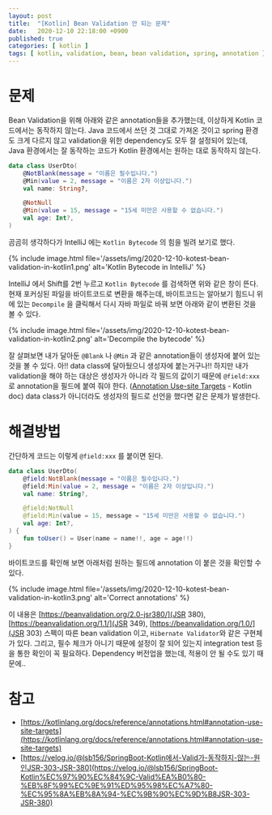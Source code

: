 ```yaml
---
layout: post
title:  "[Kotlin] Bean Validation 안 되는 문제"
date:   2020-12-10 22:18:00 +0900
published: true
categories: [ kotlin ]
tags: [ kotlin, validation, bean, bean validation, spring, annotation ]
---
```


# 문제

Bean Validation을 위해 아래와 같은 annotation들을 추가했는데, 이상하게 Kotlin 코드에서는 동작하지 않는다. Java 코드에서 쓰던 것 그대로 가져온 것이고 spring 환경도 크게 다르지 않고 validation을 위한 dependency도 모두 잘 설정되어 있는데, Java 환경에서는 잘 동작하는 코드가 Kotlin 환경에서는 원하는 대로 동작하지 않는다.

```kotlin
data class UserDto(
    @NotBlank(message = "이름은 필수입니다.")
    @Min(value = 2, message = "이름은 2자 이상입니다.")
    val name: String?,

    @NotNull
    @Min(value = 15, message = "15세 미만은 사용할 수 없습니다.")
    val age: Int?,
)
```

곰곰히 생각하다가 IntelliJ 에는 `Kotlin Bytecode` 의 힘을 빌려 보기로 했다.

{% include image.html file='/assets/img/2020-12-10-kotest-bean-validation-in-kotlin1.png' alt='Kotlin Bytecode in IntelliJ' %}

IntelliJ 에서 Shift를 2번 누르고 `Kotlin Bytecode` 를 검색하면 위와 같은 창이 뜬다. 현재 포커싱된 파일을 바이트코드로 변환을 해주는데, 바이트코드는 알아보기 힘드니 위에 있는 `Decompile` 을 클릭해서 다시 자바 파일로 바꿔 보면 아래와 같이 변환된 것을 볼 수 있다.

{% include image.html file='/assets/img/2020-12-10-kotest-bean-validation-in-kotlin2.png' alt='Decompile the bytecode' %}

잘 살펴보면 내가 달아둔 `@Blank` 나 `@Min` 과 같은 annotation들이 생성자에 붙어 있는 것을 볼 수 있다. 아!! data class에 달아뒀으니 생성자에 붙는거구나!! 하지만 내가 validation을 해야 하는 대상은 생성자가 아니라 각 필드의 값이기 때문에 `@field:xxx` 로 annotation을 필드에 붙여 줘야 한다. ([Annotation Use-site Targets](https://kotlinlang.org/docs/reference/annotations.html#annotation-use-site-targets) - Kotlin doc) data class가 아니더라도 생성자의 필드로 선언을 했다면 같은 문제가 발생한다.


# 해결방법

간단하게 코드는 이렇게 `@field:xxx` 를 붙이면 된다.

```kotlin
data class UserDto(
    @field:NotBlank(message = "이름은 필수입니다.")
    @field:Min(value = 2, message = "이름은 2자 이상입니다.")
    val name: String?,

    @field:NotNull
    @field:Min(value = 15, message = "15세 미만은 사용할 수 없습니다.")
    val age: Int?,
) {
    fun toUser() = User(name = name!!, age = age!!)
}
```

바이트코드를 확인해 보면 아래처럼 원하는 필드에 annotation 이 붙은 것을 확인할 수 있다.

{% include image.html file='/assets/img/2020-12-10-kotest-bean-validation-in-kotlin3.png' alt='Correct annotations' %}

이 내용은 [https://beanvalidation.org/2.0-jsr380/](JSR 380), [https://beanvalidation.org/1.1/](JSR 349), [https://beanvalidation.org/1.0/](JSR 303) 스펙이 따른 bean validation 이고, `Hibernate Validator`와 같은 구현체가 있다. 그리고, 필수 체크가 아니기 때문에 설정이 잘 되어 있는지 integration test 등을 통한 확인이 꼭 필요하다. Dependency 버전업을 했는데, 적용이 안 될 수도 있기 때문에..


# 참고

- [https://kotlinlang.org/docs/reference/annotations.html#annotation-use-site-targets](https://kotlinlang.org/docs/reference/annotations.html#annotation-use-site-targets)
- [https://velog.io/@lsb156/SpringBoot-Kotlin에서-Valid가-동작하지-않는-원인JSR-303-JSR-380](https://velog.io/@lsb156/SpringBoot-Kotlin%EC%97%90%EC%84%9C-Valid%EA%B0%80-%EB%8F%99%EC%9E%91%ED%95%98%EC%A7%80-%EC%95%8A%EB%8A%94-%EC%9B%90%EC%9D%B8JSR-303-JSR-380)
